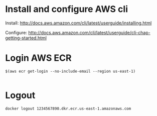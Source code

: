 
# Install and configure AWS cli

Install: http://docs.aws.amazon.com/cli/latest/userguide/installing.html

Configure: http://docs.aws.amazon.com/cli/latest/userguide/cli-chap-getting-started.html

# Login AWS ECR

```
$(aws ecr get-login --no-include-email --region us-east-1)


```

# Logout

```
docker logout 1234567890.dkr.ecr.us-east-1.amazonaws.com
```